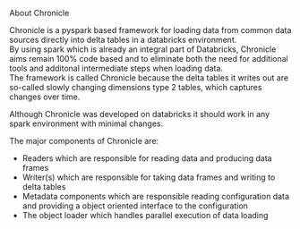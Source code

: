 About Chronicle

Chronicle is a pyspark based framework for loading data from common data sources directly into delta tables in a databricks environment.  
By using spark which is already an integral part of Databricks, Chronicle aims remain 100% code based and to eliminate both the need for additional tools and additonal intermediate steps when loading data.  
The framework is called Chronicle because the delta tables it writes out are so-called slowly changing dimensions type 2 tables, which captures changes over time.  

Although Chronicle was developed on databricks it should work in any spark environment with minimal changes.  

The major components of Chronicle are:
- Readers which are responsible for reading data and producing data frames
- Writer(s) which are responsible for taking data frames and writing to delta tables
- Metadata components which are responsible reading configuration data and providing a object oriented interface to the configuration
- The object loader which handles parallel execution of data loading

